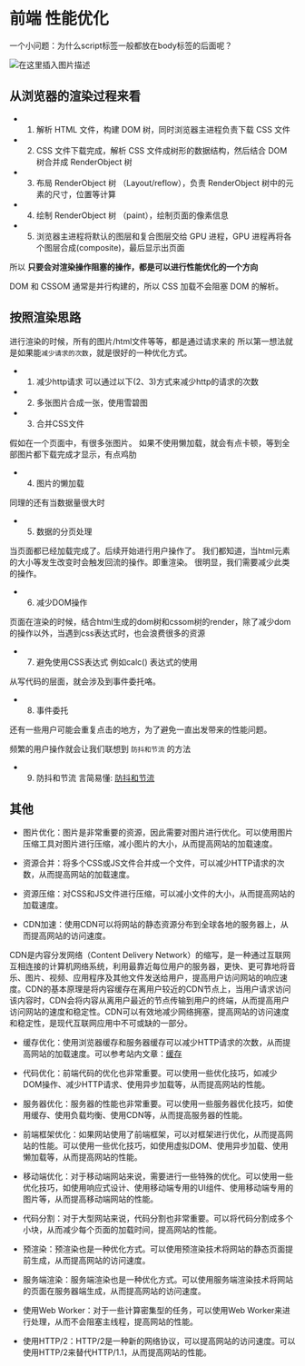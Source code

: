 # 前端 性能优化

一个小问题：为什么script标签一般都放在body标签的后面呢？

![在这里插入图片描述](http://43.139.113.7:81/img/browser.jpeg)
## 从浏览器的渲染过程来看

- 1. 解析 HTML 文件，构建 DOM 树，同时浏览器主进程负责下载 CSS 文件
- 2. CSS 文件下载完成，解析 CSS 文件成树形的数据结构，然后结合 DOM 树合并成 RenderObject 树
- 3. 布局 RenderObject 树 （Layout/reflow），负责 RenderObject 树中的元素的尺寸，位置等计算
- 4. 绘制 RenderObject 树 （paint），绘制页面的像素信息
- 5. 浏览器主进程将默认的图层和复合图层交给 GPU 进程，GPU 进程再将各个图层合成(composite)，最后显示出页面

所以 **只要会对渲染操作阻塞的操作，都是可以进行性能优化的一个方向**

DOM 和 CSSOM 通常是并行构建的，所以 CSS 加载不会阻塞 DOM 的解析。

## 按照渲染思路
进行渲染的时候，所有的图片/html文件等等，都是通过请求来的
所以第一想法就是如果能`减少请求的次数`，就是很好的一种优化方式。

- 1. 减少http请求
可以通过以下(2、3)方式来减少http的请求的次数

- 2. 多张图片合成一张，使用雪碧图
- 3. 合并CSS文件

假如在一个页面中，有很多张图片。
如果不使用懒加载，就会有点卡顿，等到全部图片都下载完成才显示，有点鸡肋

- 4. 图片的懒加载

同理的还有当数据量很大时

- 5. 数据的分页处理

当页面都已经加载完成了。后续开始进行用户操作了。
我们都知道，当html元素的大小等发生改变时会触发回流的操作。即重渲染。
很明显，我们需要减少此类的操作。

- 6. 减少DOM操作

页面在渲染的时候，结合html生成的dom树和cssom树的render，除了减少dom的操作以外，当遇到css表达式时，也会浪费很多的资源

- 7. 避免使用CSS表达式
例如calc() 表达式的使用


从写代码的层面，就会涉及到事件委托咯。

- 8. 事件委托

还有一些用户可能会重复点击的地方，为了避免一直出发带来的性能问题。

频繁的用户操作就会让我们联想到 `防抖和节流` 的方法

- 9. 防抖和节流
言简易懂: [防抖和节流](https://segmentfault.com/a/1190000018445196)

## 其他

- 图片优化：图片是非常重要的资源，因此需要对图片进行优化。可以使用图片压缩工具对图片进行压缩，减小图片的大小，从而提高网站的加载速度。

- 资源合并：将多个CSS或JS文件合并成一个文件，可以减少HTTP请求的次数，从而提高网站的加载速度。

- 资源压缩：对CSS和JS文件进行压缩，可以减小文件的大小，从而提高网站的加载速度。

- CDN加速：使用CDN可以将网站的静态资源分布到全球各地的服务器上，从而提高网站的访问速度。

CDN是内容分发网络（Content Delivery Network）的缩写，是一种通过互联网互相连接的计算机网络系统，利用最靠近每位用户的服务器，更快、更可靠地将音乐、图片、视频、应用程序及其他文件发送给用户，提高用户访问网站的响应速度。CDN的基本原理是将内容缓存在离用户较近的CDN节点上，当用户请求访问该内容时，CDN会将内容从离用户最近的节点传输到用户的终端，从而提高用户访问网站的速度和稳定性。CDN可以有效地减少网络拥塞，提高网站的访问速度和稳定性，是现代互联网应用中不可或缺的一部分。

- 缓存优化：使用浏览器缓存和服务器缓存可以减少HTTP请求的次数，从而提高网站的加载速度。可以参考站内文章：[缓存](http://43.139.113.7:89/article/browser/cache.html)

- 代码优化：前端代码的优化也非常重要。可以使用一些优化技巧，如减少DOM操作、减少HTTP请求、使用异步加载等，从而提高网站的性能。

- 服务器优化：服务器的性能也非常重要。可以使用一些服务器优化技巧，如使用缓存、使用负载均衡、使用CDN等，从而提高服务器的性能。

- 前端框架优化：如果网站使用了前端框架，可以对框架进行优化，从而提高网站的性能。可以使用一些优化技巧，如使用虚拟DOM、使用异步加载、使用懒加载等，从而提高网站的性能。

- 移动端优化：对于移动端网站来说，需要进行一些特殊的优化。可以使用一些优化技巧，如使用响应式设计、使用移动端专用的UI组件、使用移动端专用的图片等，从而提高移动端网站的性能。

- 代码分割：对于大型网站来说，代码分割也非常重要。可以将代码分割成多个小块，从而减少每个页面的加载时间，提高网站的性能。

- 预渲染：预渲染也是一种优化方式。可以使用预渲染技术将网站的静态页面提前生成，从而提高网站的访问速度。

- 服务端渲染：服务端渲染也是一种优化方式。可以使用服务端渲染技术将网站的页面在服务器端生成，从而提高网站的访问速度。

- 使用Web Worker：对于一些计算密集型的任务，可以使用Web Worker来进行处理，从而不会阻塞主线程，提高网站的性能。

- 使用HTTP/2：HTTP/2是一种新的网络协议，可以提高网站的访问速度。可以使用HTTP/2来替代HTTP/1.1，从而提高网站的性能。